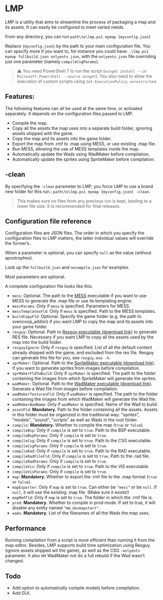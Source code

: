 # LMP

LMP is a utility that aims to streamline the process of packaging a map and its assets. It can easily be configured to meet varied needs.

From any directory, you can run ``path\to\lmp.ps1 mymap {myconfig.json}``

Replace ``{myconfig.json}`` by the path to your main configuration file. You can specify more if you want to, for instance you could have: ``.\lmp.ps1 mymap fullbuild.json onlyents.json``, with the ``onlyents.json`` file overriding just one parameter (namely ``compileCsgParams``).

> :warning: You need PowerShell 7 to run the script (``winget install --id Microsoft.Powershell --source winget``). You also need to allow the execution of custom scripts using ``Set-ExecutionPolicy unrestricted``.

## Features:

The following features can all be used at the same time, or activated separately. It depends on the configuration files passed to LMP.

 - Compile the map.
 - Copy all the assets the map uses into a separate build folder, ignoring assets shipped with the game.
 - Copy the map and its assets into the game folder.
 - Export the map from .rmf to .map using MESS, or use existing .map file.
 - Run MESS, allowing the use of MESS templates inside the map.
 - Automatically update the Wads using WadMaker before compilation.
 - Automatically update the sprites using SpriteMaker before compilation.

## -clean

By specifying the ``-clean`` parameter to LMP, you force LMP to use a brand new folder for this run.: ``path\to\lmp.ps1 mymap {myconfig.json} -clean``.

> This makes sure no files from any previous run is kept, leading to a lower file size. It is recommended for final releases.

## Configuration file reference

Configuration files are JSON files. The order in which you specify the configuration files to LMP matters, the latter individual values will override the former’s.

When a parameter is optional, you can specify ``null`` as the value (without apostrophes).

Look up the ``fullbuild.json`` and ``nocompile.json`` for examples.

Most parameters are optional.

A complete configuration file looks like this:

 - ``mess``: Optional. The path to the [MESS](https://github.com/pwitvoet/mess) executable if you want to use MESS to generate the .map file or use its templating engine.
 - ``messParams``: Only if ``mess`` is specified. Parameters for MESS.
 - ``messTemplatesFld``: Only if ``mess`` is specified. Path to the MESS templates.
 - ``buildCopyFld``: Optional. Specify the game folder (e.g. the path to svencoop_addon) if you want LMP to copy the map and its assets into your game folder.
 - ``resguy``: Optional. Path to [Resguy executable (download link)](https://github.com/wootguy/resguy/releases) to generate RES file. Necessary if you want LMP to copy all the assets used by the map into the build folder.
 - ``resguyIgnore``: Only if ``resguy`` is specified. List of all the default content already shipped with the game, and excluded from the res file. Resguy can generate this file for you, see ``resguy.exe -h``.
 - ``sprMaker``: Optional. Path to the [SpriteMaker executable (download link)](https://github.com/pwitvoet/wadmaker/releases). If you want to generate sprites from images before compilation.
 - ``sprMakerFldToBuild``: Only if ``sprMaker`` is specified. The path to the folder containing the images from which SpriteMaker will generate the sprites.
 - ``wadMaker``: Optional. Path to the [WadMaker executable (download link)](https://github.com/pwitvoet/wadmaker/releases). Generate a Wad file from images before compilation.
 - ``wadMakerTexturesFld``: Only if ``wadMaker`` is specified. The path to the folder containing the images from which WadMaker will generate the Wad file.
 - ``wadMakerWadName``: Only if ``wadMaker`` is specified. Name of the Wad to build.
 - ``assetFld``: **Mandatory.** Path to the folder containing all the assets. Assets in this folder must be organized in the traditional way: "sprites", "models", "sound", "scripts" as well as Wads in the root folder.
 - ``compile``: **Mandatory.** Whether to compile the map (``true`` or ``false``).
 - ``compileBsp``: Only if ``compile`` is set to ``true``. Path to the BSP executable.
 - ``compileBspParams``: Only if ``compile`` is set to ``true``.
 - ``compileCsg``: Only if ``compile`` is set to ``true``. Path to the CSG executable.
 - ``compileCsgParams``: Only if ``compile`` is set to ``true``.
 - ``compileRad``: Only if ``compile`` is set to ``true``. Path to the RAD executable.
 - ``compileRadFileFld``: Only if ``compile`` is set to ``true``. Path to the .rad file.
 - ``compileRadParams``: Only if ``compile`` is set to ``true``.
 - ``compileVis``: Only if ``compile`` is set to ``true``. Path to the VIS executable.
 - ``compileVisParams``: Only if ``compile`` is set to ``true``.
 - ``map``: **Mandatory.** Whether to export the .rmf file to the .map format (``true`` or ``false``).
 - ``mapExporter``: Only if ``map`` is set to ``true``. Can either be ``"mess"`` or be ``null``. If ``null``, it will use the existing .map file. (Make sure it exists!)
 - ``mapRmfFld``: Only if ``map`` is set to ``true``. The folder in which the .rmf file is.
 - ``prod``: **Mandatory.** Whether to compile in prod mode. If set to true, it will disable any entity named ``"mm_devmapstart"``.
 - ``wads``: **Mandatory.** List of the filenames of all the Wads the map uses.

## Performance

Running compilation from a script is more efficient than running it from the map editor. Besides, LMP supports build time optimization using Resguy (ignore assets shipped wit the game), as well as the CSG ``-onlyents`` parameter. It also let WadMaker not do a full rebuild if the Wad wasn’t changed.

## Todo

 - Add option to automatically compile models before compilation.
 - Add GUI.

